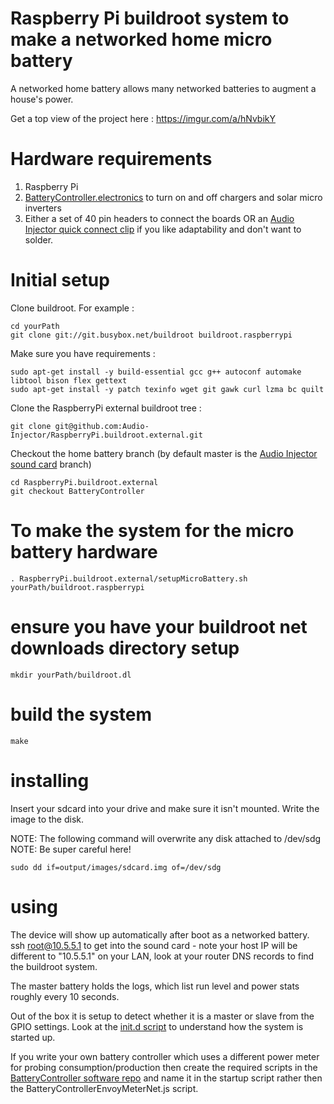 # Raspberry Pi buildroot system to make a networked home micro battery

A networked home battery allows many networked batteries to augment a house's power.

Get a top view of the project here : https://imgur.com/a/hNvbikY

# Hardware requirements

1. Raspberry Pi
2. [BatteryController.electronics](https://github.com/flatmax/BatteryController.electronics) to turn on and off chargers and solar micro inverters
3. Either a set of 40 pin headers to connect the boards OR an [Audio Injector quick connect clip](https://shop.audioinjector.net/detail/DIY_Electronics/PCB+quick+connect+clip) if you like adaptability and don't want to solder.

# Initial setup

Clone buildroot. For example :

```
cd yourPath
git clone git://git.busybox.net/buildroot buildroot.raspberrypi
```

Make sure you have requirements :
```
sudo apt-get install -y build-essential gcc g++ autoconf automake libtool bison flex gettext
sudo apt-get install -y patch texinfo wget git gawk curl lzma bc quilt
```

Clone the RaspberryPi external buildroot tree :
```
git clone git@github.com:Audio-Injector/RaspberryPi.buildroot.external.git
```

Checkout the home battery branch (by default master is the [Audio Injector sound card](http://www.audioinjector.net) branch)
```
cd RaspberryPi.buildroot.external
git checkout BatteryController
```
# To make the system for the micro battery hardware

```
. RaspberryPi.buildroot.external/setupMicroBattery.sh yourPath/buildroot.raspberrypi
```

# ensure you have your buildroot net downloads directory setup

```
mkdir yourPath/buildroot.dl
```

# build the system

```
make
```

# installing

Insert your sdcard into your drive and make sure it isn't mounted. Write the image to the disk.

NOTE: The following command will overwrite any disk attached to /dev/sdg
NOTE: Be super careful here!

```
sudo dd if=output/images/sdcard.img of=/dev/sdg

```

# using

The device will show up automatically after boot as a networked battery.
ssh root@10.5.5.1 to get into the sound card - note your host IP will be different to "10.5.5.1" on your LAN, look at your router DNS records to find the buildroot system.

The master battery holds the logs, which list run level and power stats roughly every 10 seconds.

Out of the box it is setup to detect whether it is a master or slave from the GPIO settings. Look at the [init.d script](https://github.com/Audio-Injector/RaspberryPi.buildroot.external/blob/BatteryController/package/batterycontroller/S60HardwareServer) to understand how the system is started up.

If you write your own battery controller which uses a different power meter for probing consumption/production then create the required scripts in the [BatteryController software repo](https://github.com/flatmax/BatteryController) and name it in the startup script rather then the BatteryControllerEnvoyMeterNet.js script.
